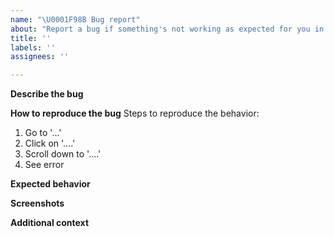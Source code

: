 ```yaml
---
name: "\U0001F98B Bug report"
about: "Report a bug if something's not working as expected for you in The SEO Framework."
title: ''
labels: ''
assignees: ''

---
```


**Describe the bug**
<!-- A clear and concise description of what the bug is. -->

**How to reproduce the bug**
Steps to reproduce the behavior:
1. Go to '...'
2. Click on '....'
3. Scroll down to '....'
4. See error

**Expected behavior**
<!-- A clear and concise description of what you expected to happen. -->

**Screenshots**
<!--
If applicable, add screenshots to help explain your problem.
Learn how to do this here: https://help.github.com/en/articles/file-attachments-on-issues-and-pull-requests
-->

**Additional context**
<!-- Add any other context about the problem here, like your WordPress and web browser version. -->
